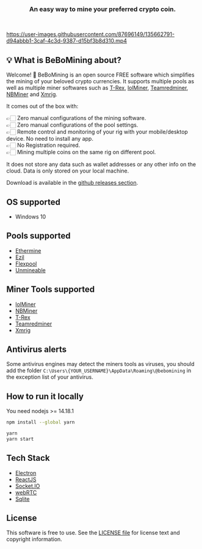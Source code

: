 <h3 align="center">An easy way to mine your preferred crypto coin.</h3><br/>

https://user-images.githubusercontent.com/87696149/135662791-d94abbb1-3caf-4c3d-9387-d15bf3b8d310.mp4

## :bulb: What is BeBoMining about?

Welcome! 👋 BeBoMining is an open source FREE software which simplifies the mining of your beloved crypto currencies. It supports multiple pools as well as multiple miner softwares such as [T-Rex](https://github.com/trexminer/T-Rex), [lolMiner](https://github.com/Lolliedieb/lolMiner-releases), [Teamredminer](https://github.com/todxx/teamredminer), [NBMiner](https://github.com/NebuTech/NBMiner) and [Xmrig](https://github.com/xmrig/xmrig).

It comes out of the box with:

👉🏻 Zero manual configurations of the mining software.<br/>
👉🏻 Zero manual configurations of the pool settings.<br/>
👉🏻 Remote control and monitoring of your rig with your mobile/desktop device. No need to install any app.<br/>
👉🏻 No Registration required.<br/>
👉🏻 Mining multiple coins on the same rig on different pool.<br/>

It does not store any data such as wallet addresses or any other info on the cloud. Data is only stored on your local machine.

Download is available in the [github releases section](https://github.com/bebomining/bebomining/releases).

## OS supported
- Windows 10

## Pools supported
- [Ethermine](https://ethermine.org/)
- [Ezil](https://ezil.me/)
- [Flexpool](https://www.flexpool.io/)
- [Unmineable](https://unmineable.com/)

## Miner Tools supported
- [lolMiner](https://github.com/Lolliedieb/lolMiner-releases)
- [NBMiner](https://github.com/NebuTech/NBMiner)
- [T-Rex](https://github.com/trexminer/T-Rex)
- [Teamredminer](https://github.com/todxx/teamredminer)
- [Xmrig](https://github.com/xmrig/xmrig)

## Antivirus alerts
Some antivirus engines may detect the miners tools as viruses, you should add the folder `C:\Users\{YOUR_USERNAME}\AppData\Roaming\@bebomining` in the exception list of your antivirus.

## How to run it locally

You need nodejs >= 14.18.1

```sh
npm install --global yarn
```

```sh
yarn
yarn start
```

## Tech Stack

- [Electron](https://www.electronjs.org/)
- [ReactJS](https://reactjs.org/)
- [Socket.IO](https://socket.io/)
- [webRTC](https://webrtc.org/)
- [Sqlite](https://www.sqlite.org/index.html)
 
## License
This software is free to use.
See the [LICENSE file](/LICENSE.md) for license text and copyright information.
